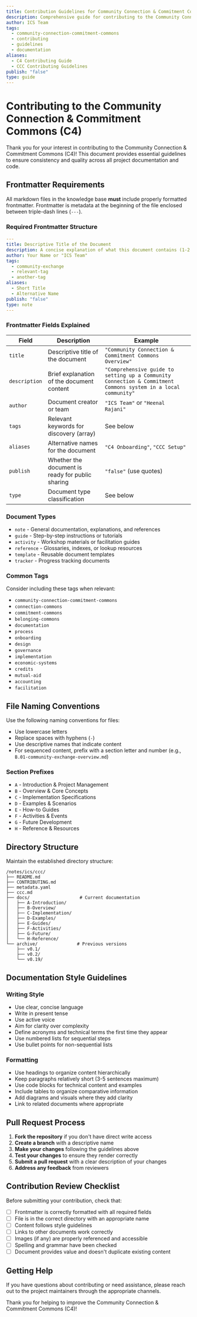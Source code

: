 ```yaml
---
title: Contribution Guidelines for Community Connection & Commitment Commons
description: Comprehensive guide for contributing to the Community Connection & Commitment Commons (C4) documentation and codebase
author: ICS Team
tags:
  - community-connection-commitment-commons
  - contributing
  - guidelines
  - documentation
aliases:
  - C4 Contributing Guide
  - CCC Contributing Guidelines
publish: "false"
type: guide
---
```


# Contributing to the Community Connection & Commitment Commons (C4)

Thank you for your interest in contributing to the Community Connection & Commitment Commons (C4)! This document provides essential guidelines to ensure consistency and quality across all project documentation and code.

## Frontmatter Requirements

All markdown files in the knowledge base **must** include properly formatted frontmatter. Frontmatter is metadata at the beginning of the file enclosed between triple-dash lines (`---`).

### Required Frontmatter Structure

```yaml
---
title: Descriptive Title of the Document
description: A concise explanation of what this document contains (1-2 sentences)
author: Your Name or "ICS Team"
tags:
  - community-exchange
  - relevant-tag
  - another-tag
aliases:
  - Short Title
  - Alternative Name
publish: "false"
type: note
---
```

### Frontmatter Fields Explained

| Field | Description | Example |
|-------|-------------|---------|
| `title` | Descriptive title of the document | `"Community Connection & Commitment Commons Overview"` |
| `description` | Brief explanation of the document content | `"Comprehensive guide to setting up a Community Connection & Commitment Commons system in a local community"` |
| `author` | Document creator or team | `"ICS Team"` or `"Heenal Rajani"` |
| `tags` | Relevant keywords for discovery (array) | See below |
| `aliases` | Alternative names for the document | `"C4 Onboarding"`, `"CCC Setup"` |
| `publish` | Whether the document is ready for public sharing | `"false"` (use quotes) |
| `type` | Document type classification | See below |

### Document Types

- `note` - General documentation, explanations, and references
- `guide` - Step-by-step instructions or tutorials
- `activity` - Workshop materials or facilitation guides
- `reference` - Glossaries, indexes, or lookup resources
- `template` - Reusable document templates
- `tracker` - Progress tracking documents

### Common Tags

Consider including these tags when relevant:

- `community-connection-commitment-commons`
- `connection-commons`
- `commitment-commons`
- `belonging-commons`
- `documentation`
- `process`
- `onboarding`
- `design`
- `governance`
- `implementation`
- `economic-systems`
- `credits`
- `mutual-aid`
- `accounting`
- `facilitation`

## File Naming Conventions

Use the following naming conventions for files:

- Use lowercase letters
- Replace spaces with hyphens (`-`)
- Use descriptive names that indicate content
- For sequenced content, prefix with a section letter and number (e.g., `B.01-community-exchange-overview.md`)

### Section Prefixes

- `A` - Introduction & Project Management
- `B` - Overview & Core Concepts
- `C` - Implementation Specifications
- `D` - Examples & Scenarios
- `E` - How-to Guides
- `F` - Activities & Events
- `G` - Future Development
- `H` - Reference & Resources

## Directory Structure

Maintain the established directory structure:

```
/notes/ics/ccc/
├── README.md
├── CONTRIBUTING.md
├── metadata.yaml
├── ccc.md
├── docs/                   # Current documentation
│   ├── A-Introduction/
│   ├── B-Overview/
│   ├── C-Implementation/
│   ├── D-Examples/
│   ├── E-Guides/
│   ├── F-Activities/
│   ├── G-Future/
│   └── H-Reference/
└── archive/               # Previous versions
    ├── v0.1/
    ├── v0.2/
    └── v0.19/
```

## Documentation Style Guidelines

### Writing Style

- Use clear, concise language
- Write in present tense
- Use active voice
- Aim for clarity over complexity
- Define acronyms and technical terms the first time they appear
- Use numbered lists for sequential steps
- Use bullet points for non-sequential lists

### Formatting

- Use headings to organize content hierarchically
- Keep paragraphs relatively short (3-5 sentences maximum)
- Use code blocks for technical content and examples
- Include tables to organize comparative information
- Add diagrams and visuals where they add clarity
- Link to related documents where appropriate

## Pull Request Process

1. **Fork the repository** if you don't have direct write access
2. **Create a branch** with a descriptive name
3. **Make your changes** following the guidelines above
4. **Test your changes** to ensure they render correctly
5. **Submit a pull request** with a clear description of your changes
6. **Address any feedback** from reviewers

## Contribution Review Checklist

Before submitting your contribution, check that:

- [ ] Frontmatter is correctly formatted with all required fields
- [ ] File is in the correct directory with an appropriate name
- [ ] Content follows style guidelines
- [ ] Links to other documents work correctly
- [ ] Images (if any) are properly referenced and accessible
- [ ] Spelling and grammar have been checked
- [ ] Document provides value and doesn't duplicate existing content

## Getting Help

If you have questions about contributing or need assistance, please reach out to the project maintainers through the appropriate channels.

Thank you for helping to improve the Community Connection & Commitment Commons (C4)!
